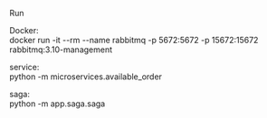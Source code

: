 Run 

Docker:  
docker run -it --rm --name rabbitmq -p 5672:5672 -p 15672:15672 rabbitmq:3.10-management


service:  
python -m microservices.available_order

saga:  
python -m app.saga.saga
